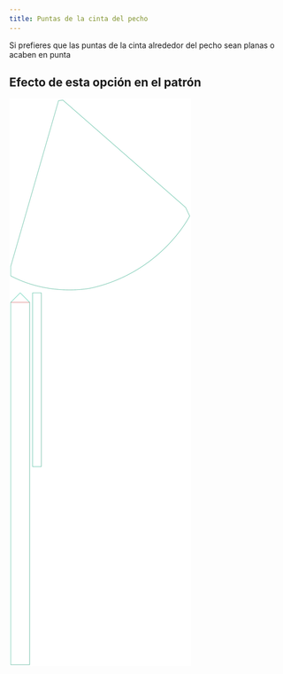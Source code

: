 ```yaml
---
title: Puntas de la cinta del pecho
---
```


Si prefieres que las puntas de la cinta alrededor del pecho sean planas o acaben en punta


## Efecto de esta opción en el patrón
![Esta imagen muestra el efecto de esta opción superponiendo varias variantes que tienen un valor diferente para esta opción](bee_bandtieends_sample.svg "Efecto de esta opción en el patrón")